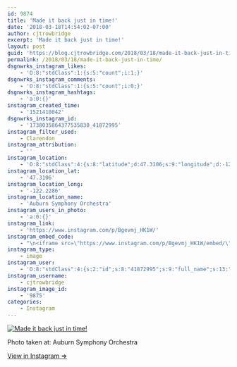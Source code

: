 ```yaml
---
id: 9874
title: 'Made it back just in time!'
date: '2018-03-18T14:54:02-07:00'
author: cjtrowbridge
excerpt: 'Made it back just in time!'
layout: post
guid: 'https://blog.cjtrowbridge.com/2018/03/18/made-it-back-just-in-time/'
permalink: /2018/03/18/made-it-back-just-in-time/
dsgnwrks_instagram_likes:
    - 'O:8:"stdClass":1:{s:5:"count";i:1;}'
dsgnwrks_instagram_comments:
    - 'O:8:"stdClass":1:{s:5:"count";i:0;}'
dsgnwrks_instagram_hashtags:
    - 'a:0:{}'
instagram_created_time:
    - '1521410042'
dsgnwrks_instagram_id:
    - '1738035864377535830_41872995'
instagram_filter_used:
    - Clarendon
instagram_attribution:
    - ''
instagram_location:
    - 'O:8:"stdClass":4:{s:8:"latitude";d:47.3106;s:9:"longitude";d:-122.2286;s:4:"name";s:25:"Auburn Symphony Orchestra";s:2:"id";i:349768701273;}'
instagram_location_lat:
    - '47.3106'
instagram_location_long:
    - '-122.2286'
instagram_location_name:
    - 'Auburn Symphony Orchestra'
instagram_users_in_photo:
    - 'a:0:{}'
instagram_link:
    - 'https://www.instagram.com/p/Bgevmj_HK1W/'
instagram_embed_code:
    - "\n<iframe src=\"https://www.instagram.com/p/Bgevmj_HK1W/embed/\" width=\"612\" height=\"710\" frameborder=\"0\" scrolling=\"no\" allowtransparency=\"true\" class=\"insta-image-embed\"></iframe>\n"
instagram_type:
    - image
instagram_user:
    - 'O:8:"stdClass":4:{s:2:"id";s:8:"41872995";s:9:"full_name";s:13:"CJ Trowbridge";s:15:"profile_picture";s:141:"https://scontent.cdninstagram.com/vp/0bff7ef46024fadfe1c65f0c3a2372f7/5B42121C/t51.2885-19/s150x150/13724650_1188772791164794_142557231_a.jpg";s:8:"username";s:12:"cjtrowbridge";}'
instagram_username:
    - cjtrowbridge
instagram_image_id:
    - '9875'
categories:
    - Instagram
---
```


[![Made it back just in time!](https://blog.cjtrowbridge.com/wp-content/uploads/2018/03/1521410042-1-1.jpg)](https://www.instagram.com/p/Bgevmj_HK1W/)

Photo taken at: Auburn Symphony Orchestra

[View in Instagram ⇒](https://www.instagram.com/p/Bgevmj_HK1W/)